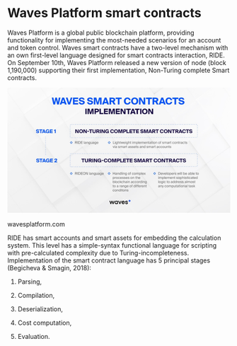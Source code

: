 # Waves Platform smart contracts

Waves Platform is a global public blockchain platform, providing functionality for implementing the most-needed scenarios for an account and token control. Waves smart contracts have a two-level mechanism with an own first-level language designed for smart contracts interaction, RIDE. On September 10th, Waves Platform released a new version of node \(block 1,190,000\) supporting their first implementation, Non-Turing complete Smart contracts.

![WAVESPLATFORM.COM](../.gitbook/assets/image%20%2810%29.png)

wavesplatform.com

RIDE has smart accounts and smart assets for embedding the calculation system. This level has a simple-syntax functional language for scripting with pre-calculated complexity due to Turing-incompleteness. Implementation of the smart contract language has 5 principal stages \(Begicheva & Smagin, 2018\):

1. Parsing,

2. Compilation,

3. Deserialization,

4. Cost computation,

5. Evaluation.

